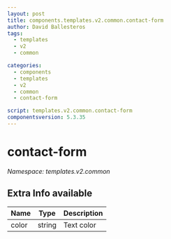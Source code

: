 ```yaml
---
layout: post
title: components.templates.v2.common.contact-form
author: David Ballesteros
tags:
  - templates
  - v2
  - common

categories:
  - components
  - templates
  - v2
  - common
  - contact-form

script: templates.v2.common.contact-form
componentsversion: 5.3.35
---
```

# contact-form

*Namespace: templates.v2.common*

## Extra Info available

| Name | Type | Description |
| --- | --- | --- |
| color | string | Text color |